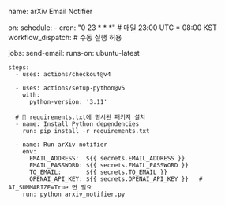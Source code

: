 name: arXiv Email Notifier

on:
  schedule:
    - cron:  "0 23 * * *"           # 매일 23:00 UTC = 08:00 KST
  workflow_dispatch:                # 수동 실행 허용

jobs:
  send-email:
    runs-on: ubuntu-latest

    steps:
      - uses: actions/checkout@v4

      - uses: actions/setup-python@v5
        with:
          python-version: '3.11'

      # 🔹 requirements.txt에 명시된 패키지 설치
      - name: Install Python dependencies
        run: pip install -r requirements.txt

      - name: Run arXiv notifier
        env:
          EMAIL_ADDRESS:  ${{ secrets.EMAIL_ADDRESS }}
          EMAIL_PASSWORD: ${{ secrets.EMAIL_PASSWORD }}
          TO_EMAIL:       ${{ secrets.TO_EMAIL }}
          OPENAI_API_KEY: ${{ secrets.OPENAI_API_KEY }}   # AI_SUMMARIZE=True 면 필요
        run: python arxiv_notifier.py
